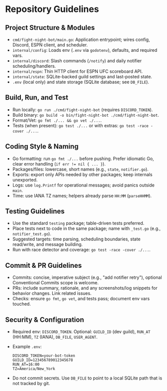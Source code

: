 # Repository Guidelines

## Project Structure & Modules
- `cmd/fight-night-bot/main.go`: Application entrypoint; wires config, Discord, ESPN client, and scheduler.
- `internal/config`: Loads env (`.env` via `godotenv`), defaults, and required vars.
- `internal/discord`: Slash commands (`/notify`) and daily notifier scheduling/handlers.
- `internal/espn`: Thin HTTP client for ESPN UFC scoreboard API.
- `internal/state`: SQLite-backed guild settings and last-posted state.
- `.env` (local only) and state storage (SQLite database; see `DB_FILE`).

## Build, Run, and Test
- Run locally: `go run ./cmd/fight-night-bot` (requires `DISCORD_TOKEN`).
- Build binary: `go build -o bin/fight-night-bot ./cmd/fight-night-bot`.
- Format/Vet: `go fmt ./... && go vet ./...`.
- Tests (when present): `go test ./...` or with extras: `go test -race -cover ./...`.

## Coding Style & Naming
- Go formatting: run `go fmt ./...` before pushing. Prefer idiomatic Go, clear error handling (`if err != nil { ... }`).
- Packages/files: lowercase, short names (e.g., `state`, `notifier.go`).
- Exports: export only APIs needed by other packages; keep internals unexported.
- Logs: use `log.Printf` for operational messages; avoid panics outside `main`.
- Time: use IANA TZ names; helpers already parse `HH:MM` (`parseHHMM`).

## Testing Guidelines
- Use the standard `testing` package; table-driven tests preferred.
- Place tests next to code in the same package; name with `_test.go` (e.g., `notifier_test.go`).
- Suggested targets: time parsing, scheduling boundaries, state read/write, and message building.
- Run with race detector and coverage: `go test -race -cover ./...`.

## Commit & PR Guidelines
- Commits: concise, imperative subject (e.g., "add notifier retry"), optional Conventional Commits scope is welcome.
- PRs: include summary, rationale, and any screenshots/log snippets for behavior changes. Link related issues.
- Checks: ensure `go fmt`, `go vet`, and tests pass; document env vars touched.

## Security & Configuration
- Required env: `DISCORD_TOKEN`. Optional: `GUILD_ID` (dev guild), `RUN_AT` (HH:MM), `TZ` (IANA), `DB_FILE`, `USER_AGENT`.
- Example `.env`:
  
  ```
  DISCORD_TOKEN=your-bot-token
  GUILD_ID=123456789012345678
  RUN_AT=16:00
  TZ=America/New_York
  ```
- Do not commit secrets. Use `DB_FILE` to point to a local SQLite path that is not tracked by git.
